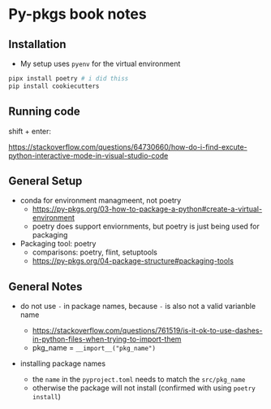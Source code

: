 # Py-pkgs book notes

## Installation

- My setup uses `pyenv` for the virtual environment

```bash
pipx install poetry # i did thiss
pip install cookiecutters
```

## Running code

shift + enter:

https://stackoverflow.com/questions/64730660/how-do-i-find-excute-python-interactive-mode-in-visual-studio-code

## General Setup

- conda for environment managmeent, not poetry
    - https://py-pkgs.org/03-how-to-package-a-python#create-a-virtual-environment
    - poetry does support enviornments, but poetry is just being used for packaging
- Packaging tool: poetry
    - comparisons: poetry, flint, setuptools
    - https://py-pkgs.org/04-package-structure#packaging-tools

## General Notes

- do not use `-` in package names, because `-` is also not a valid varianble name
    - https://stackoverflow.com/questions/761519/is-it-ok-to-use-dashes-in-python-files-when-trying-to-import-them
    - pkg_name = `__import__("pkg_name")`

- installing package names
    - the `name` in the `pyproject.toml` needs to match the `src/pkg_name`
    - otherwise the package will not install (confirmed with using `poetry install`)
